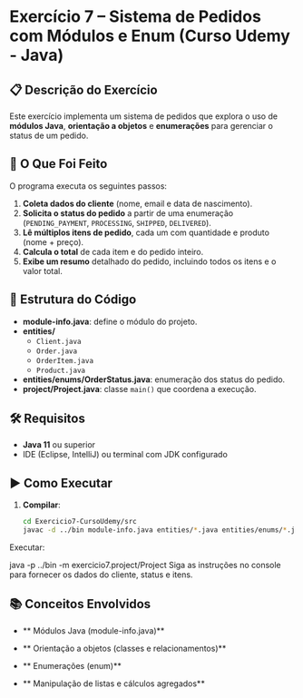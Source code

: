 # Exercício 7 – Sistema de Pedidos com Módulos e Enum (Curso Udemy - Java)

## 📋 Descrição do Exercício
Este exercício implementa um sistema de pedidos que explora o uso de **módulos Java**, **orientação a objetos** e **enumerações** para gerenciar o status de um pedido.

## 🧠 O Que Foi Feito
O programa executa os seguintes passos:

1. **Coleta dados do cliente** (nome, email e data de nascimento).  
2. **Solicita o status do pedido** a partir de uma enumeração (`PENDING_PAYMENT`, `PROCESSING`, `SHIPPED`, `DELIVERED`).  
3. **Lê múltiplos itens de pedido**, cada um com quantidade e produto (nome + preço).  
4. **Calcula o total** de cada item e do pedido inteiro.  
5. **Exibe um resumo** detalhado do pedido, incluindo todos os itens e o valor total.

## 📁 Estrutura do Código
- **module-info.java**: define o módulo do projeto.  
- **entities/**  
  - `Client.java`  
  - `Order.java`  
  - `OrderItem.java`  
  - `Product.java`  
- **entities/enums/OrderStatus.java**: enumeração dos status do pedido.  
- **project/Project.java**: classe `main()` que coordena a execução.

## 🛠️ Requisitos
- **Java 11** ou superior  
- IDE (Eclipse, IntelliJ) ou terminal com JDK configurado  

## ▶️ Como Executar
1. **Compilar**:  
   ```bash
   cd Exercicio7-CursoUdemy/src
   javac -d ../bin module-info.java entities/*.java entities/enums/*.java project/Project.java
Executar:

java -p ../bin -m exercicio7.project/Project
Siga as instruções no console para fornecer os dados do cliente, status e itens.

## 📚 Conceitos Envolvidos
- ** Módulos Java (module-info.java)**

- ** Orientação a objetos (classes e relacionamentos)**

- ** Enumerações (enum)**

- ** Manipulação de listas e cálculos agregados**
